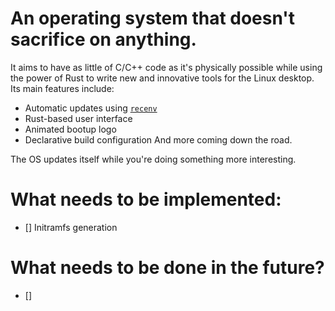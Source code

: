 # An operating system that doesn't sacrifice on anything.
It aims to have as little of C/C++ code as it's physically possible while using the power of Rust to write new and innovative tools for the Linux desktop. Its main features include: 
- Automatic updates using [`recenv`](https://gitlab.com/MatuushOS/recenv)
- Rust-based user interface
- Animated bootup logo
- Declarative build configuration
And more coming down the road. 

The OS updates itself while you're doing something more interesting. 

# What needs to be implemented:
- [] Initramfs generation

# What needs to be done in the future?
- []